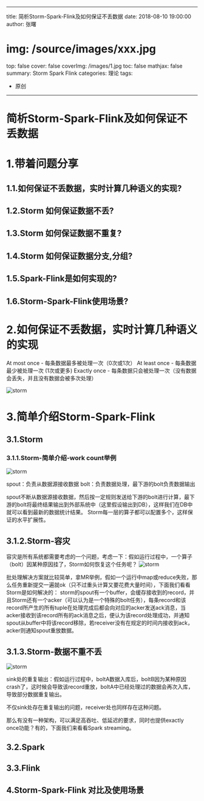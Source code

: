 
---
title:  简析Storm-Spark-Flink及如何保证不丢数据
date: 2018-08-10 19:00:00
author: 张曙
# img: /source/images/xxx.jpg
top: false
cover: false
coverImg: /images/1.jpg
toc: false
mathjax: false
summary: Storm Spark Flink
categories: 理论
tags:
  - 原创
---

# 简析Storm-Spark-Flink及如何保证不丢数据

# 1.带着问题分享

## 1.1.如何保证不丢数据，实时计算几种语义的实现?
## 1.2.Storm 如何保证数据不丢?
## 1.3.Storm 如何保证数据不重复?
## 1.4.Storm 如何保证数据分支,分组?
## 1.5.Spark-Flink是如何实现的?
## 1.6.Storm-Spark-Flink使用场景?


# 2.如何保证不丢数据，实时计算几种语义的实现

At most once - 每条数据最多被处理一次（0次或1次）
At least once - 每条数据最少被处理一次 (1次或更多)
Exactly once - 每条数据只会被处理一次（没有数据会丢失，并且没有数据会被多次处理）

![storm](http://otferhktu.bkt.clouddn.com/%E4%BF%9D%E8%AF%81%E6%95%B0%E6%8D%AE%E4%B8%8D%E4%B8%A2.png)


# 3.简单介绍Storm-Spark-Flink
## 3.1.Storm
### 3.1.1.Storm-简单介绍-work count举例
![storm](http://otferhktu.bkt.clouddn.com/storm1.png)

spout：负责从数据源接收数据
bolt：负责数据处理，最下游的bolt负责数据输出

spout不断从数据源接收数据，然后按一定规则发送给下游的bolt进行计算，最下游的bolt将最终结果输出到外部系统中（这里假设输出到DB），这样我们在DB中就可以看到最新的数据统计结果。
Storm每一层的算子都可以配置多个，这样保证的水平扩展性。

## 3.1.2.Storm-容灾
容灾是所有系统都需要考虑的一个问题，考虑一下：假如运行过程中，一个算子（bolt）因某种原因挂了，Storm如何恢复这个任务呢？
![storm](http://otferhktu.bkt.clouddn.com/storm2.png)

批处理解决方案就比较简单，拿MR举例，假如一个运行中map或reduce失败，那么任务重新提交一遍就ok（只不过重头计算又要花费大量时间），下面我们看看Storm是如何解决的：
storm的spout有一个buffer，会缓存接收到的record，并且Storm还有一个acker（可以认为是一个特殊的bolt任务），每条record和该record所产生的所有tuple在处理完成后都会向对应的acker发送ack消息，当acker接收到该record所有的ack消息之后，便认为该record处理成功，并通知spout从buffer中将该record移除，若receiver没有在规定的时间内接收到ack，acker则通知spout重放数据。

## 3.1.3.Storm-数据不重不丢
![storm](http://otferhktu.bkt.clouddn.com/storm3.png)


sink处的重复输出：假如运行过程中，boltA数据入库后，boltB因为某种原因crash了，这时候会导致该record重放，boltA中已经处理过的数据会再次入库，导致部分数据重复输出。

不仅sink处存在重复输出的问题，receiver处也同样存在这种问题。

那么有没有一种架构，可以满足高吞吐、低延迟的要求，同时也提供exactly once功能？有的，下面我们来看看Spark streaming。

## 3.2.Spark

## 3.3.Flink

## 4.Storm-Spark-Flink 对比及使用场景


